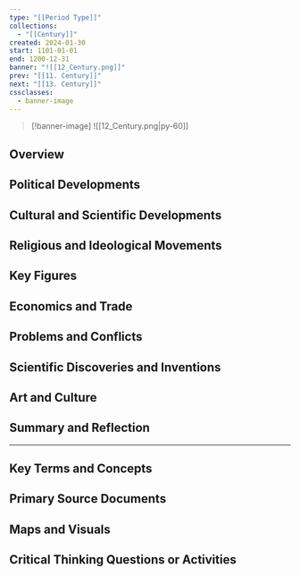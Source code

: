 ```yaml
---
type: "[[Period Type]]"
collections:
  - "[[Century]]"
created: 2024-01-30
start: 1101-01-01
end: 1200-12-31
banner: "![[12_Century.png]]"
prev: "[[11. Century]]"
next: "[[13. Century]]"
cssclasses:
  - banner-image
---
```

>[!banner-image] ![[12_Century.png|py-60]]
>
## Overview
## Political Developments
## Cultural and Scientific Developments
## Religious and Ideological Movements
## Key Figures
## Economics and Trade
## Problems and Conflicts
## Scientific Discoveries and Inventions
## Art and Culture
## Summary and Reflection
---
## Key Terms and Concepts
## Primary Source Documents
## Maps and Visuals
## Critical Thinking Questions or Activities


